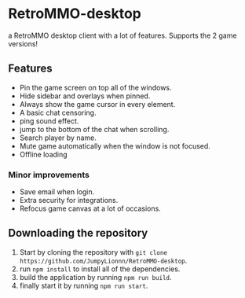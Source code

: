 # RetroMMO-desktop
a RetroMMO desktop client with a lot of features.
Supports the 2 game versions!

## Features
* Pin the game screen on top all of the windows.
* Hide sidebar and overlays when pinned.
* Always show the game cursor in every element.
* A basic chat censoring.
* ping sound effect.
* jump to the bottom of the chat when scrolling.
* Search player by name.
* Mute game automatically when the window is not focused.
* Offline loading

### Minor improvements
* Save email when login.
* Extra security for integrations.
* Refocus game canvas at a lot of occasions.


## Downloading the repository
1. Start by cloning the repository with `git clone https://github.com/JumpyLionnn/RetroMMO-desktop`.
2. run `npm install` to install all of the dependencies.
3. build the application by running `npm run build`.
3. finally start it by running `npm run start`.